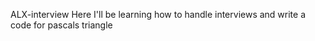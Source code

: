 ALX-interview
Here I'll be learning how to handle interviews and write a code for pascals triangle

